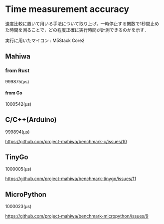 # Time measurement accuracy

速度比較に置いて用いる手法について取り上げ，一時停止する関数で1秒間止めた時間を測ることで，どの程度正確に実行時間が計測できるのかを示す．

実行に用いたマイコン : M5Stack Core2

## Mahiwa

### from Rust

999875(μs)

#### from Go

1000542(μs)

## C/C++(Arduino)

999894(μs)

https://github.com/project-mahiwa/benchmark-c/issues/10

## TinyGo

1000005(μs)

https://github.com/project-mahiwa/benchmark-tinygo/issues/11

## MicroPython

1000023(μs)

https://github.com/project-mahiwa/benchmark-micropython/issues/9
